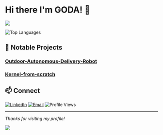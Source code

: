 # Hi there I'm GODA! 👋


<p align="=left"><img src="https://i.imgur.com/A6bWGFl.gif"/></p>
 


![Top Languages](https://github-readme-stats-eight-theta.vercel.app/api/top-langs/?username=AbdulrahmanGODA&layout=compact&langs_count=8&theme=nightowl)

 

## 🚀 Notable Projects



### [Outdoor-Autonomous-Delivery-Robot](https://github.com/AbdulrahmanGoda/Outdoor-Autonomous-Delivery-Robot)

### [Kernel-from-scratch](https://github.com/AbdulrahmanGoda/Kernel-from-scratch)

## 📫 Connect

[![LinkedIn](https://img.shields.io/badge/LinkedIn-blue?logo=linkedin)](https://www.linkedin.com/in/abdulrahman-goda-899700233/)
[![Email](https://img.shields.io/badge/Email-grey?logo=gmail)](mailto:abdulrahmangoda@hotmail.com)
![Profile Views](https://komarev.com/ghpvc/?username=AbdulrahmanGODA&style=flat-square) 

---

*Thanks for visiting my profile!*
</p>
<img src="https://imgur.com/rilHVxA.png"/>
</p>

